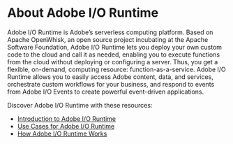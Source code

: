 # About Adobe I/O Runtime

Adobe I/O Runtime is Adobe&rsquo;s serverless computing platform. Based on Apache OpenWhisk, an open source project incubating at the Apache Software Foundation, Adobe I/O Runtime lets you deploy your own custom code to the cloud and call it as needed, enabling you to execute functions from the cloud without deploying or configuring a server. Thus, you get a flexible, on-demand, computing resource: function-as-a-service. Adobe I/O Runtime allows you to easily access Adobe content, data, and services, orchestrate custom workflows for your business, and respond to events from Adobe I/O Events to create powerful event-driven applications.

Discover Adobe I/O Runtime with these resources:
* [Introduction to Adobe I/O Runtime](about/intro.md)
* [Use Cases for Adobe I/O Runtime](about/usecases.md)
* [How Adobe I/O Runtime Works](howitworks.md)
